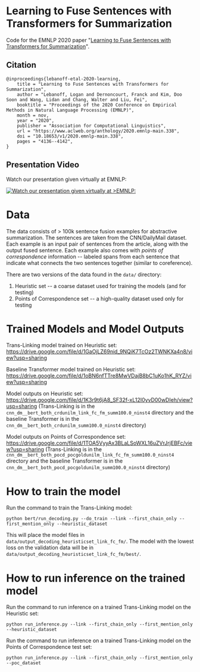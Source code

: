 # Learning to Fuse Sentences with Transformers for Summarization
Code for the EMNLP 2020 paper "[Learning to Fuse Sentences with Transformers for Summarization](https://arxiv.org/pdf/2010.03726.pdf)".

## Citation
```
@inproceedings{lebanoff-etal-2020-learning,
    title = "Learning to Fuse Sentences with Transformers for Summarization",
    author = "Lebanoff, Logan and Dernoncourt, Franck and Kim, Doo Soon and Wang, Lidan and Chang, Walter and Liu, Fei",
    booktitle = "Proceedings of the 2020 Conference on Empirical Methods in Natural Language Processing (EMNLP)",
    month = nov,
    year = "2020",
    publisher = "Association for Computational Linguistics",
    url = "https://www.aclweb.org/anthology/2020.emnlp-main.338",
    doi = "10.18653/v1/2020.emnlp-main.338",
    pages = "4136--4142",
}
```

## Presentation Video
Watch our presentation given virtually at EMNLP:

[![Watch our presentation given virtually at >EMNLP:]()](https://slideslive.com/38939343/learning-to-fuse-sentences-with-transformers-for-summarization)

# Data
The data consists of > 100k sentence fusion examples for abstractive summarization. The sentences are taken from the CNN/DailyMail dataset. Each example is an input pair of sentences from the article, along with the output fused sentence. Each example also comes with *points of correspondence* information -- labeled spans from each sentence that indicate what connects the two sentences together (similar to coreference).

There are two versions of the data found in the `data/` directory:

1) Heuristic set -- a coarse dataset used for training the models (and for testing) 
2) Points of Correspondence set -- a high-quality dataset used only for testing

# Trained Models and Model Outputs
Trans-Linking model trained on Heuristic set: https://drive.google.com/file/d/1GaOjLZ69nid_9NQiK7TcOz2TWNKXa4n8/view?usp=sharing

Baseline Transformer model trained on Heuristic set: https://drive.google.com/file/d/1oBN6nfTTre8MwVDajB8bC1uKo1hK_RYZ/view?usp=sharing

Model outputs on Heuristic set: https://drive.google.com/file/d/1K3r9t6jA8_SF32f-xL12I0yvD00wDIeh/view?usp=sharing
(Trans-Linking is in the `cnn_dm__bert_both_crdunilm_link_fc_fm_summ100.0_ninst4` directory and the baseline Transformer is in the `cnn_dm__bert_both_crdunilm_summ100.0_ninst4` directory)

Model outputs on Points of Correspondence set: https://drive.google.com/file/d/1TOA5VyyAx3BLaLSoWXL16uZVrJrjEBFc/view?usp=sharing
(Trans-Linking is in the `cnn_dm__bert_both_pocd_pocgoldunilm_link_fc_fm_summ100.0_ninst4` directory and the baseline Transformer is in the `cnn_dm__bert_both_pocd_pocgoldunilm_summ100.0_ninst4` directory)

# How to train the model
Run the command to train the Trans-Linking model:
```
python bert/run_decoding.py --do_train --link --first_chain_only --first_mention_only --heuristic_dataset
```

This will place the model files in `data/output_decoding_heuristicset_link_fc_fm/`. The model with the lowest loss on the validation data will be in `data/output_decoding_heuristicset_link_fc_fm/best/`.

# How to run inference on the trained model
Run the command to run inference on a trained Trans-Linking model on the Heuristic set:
```
python run_inference.py --link --first_chain_only --first_mention_only --heuristic_dataset
```

Run the command to run inference on a trained Trans-Linking model on the Points of Correspondence test set:
```
python run_inference.py --link --first_chain_only --first_mention_only --poc_dataset
```
